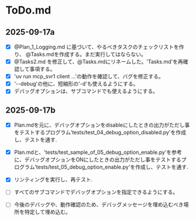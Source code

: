 # ToDo.md

## 2025-09-17a

  - [x] @Plan_1_Logging.md に基づいて、やるべきタスクのチェックリストを作り、 @Tasks.mdを作成する。まだ実行してはならない。
  - [x] @Tasks2.md を修正して、@Tasks.mdにリネームした。'Tasks.md'を再確認して事項する。
  - [x] 'uv run mcp_svr1 client ...'の動作を確認して、バグを修正する。
  - [x] '--debug'の他に、短縮形の'-d'も使えるようにする。
  - [x] デバッグオプションは、サブコマンドでも使えるようにする。

## 2025-09-17b
  - [x] Plan.mdを元に、デバッグオプションをdisableにしたときの出力がただし事をテストするプログラム'tests/test_04_debug_option_disabled.py'を作成し、テストを通す.
  - [x] Plan.mdと、'tests/test_sample_of_05_debug_option_enable.py'を参考に、デバッグオプションをONにしたときの出力がただし事をテストするプログラム'tests/test_05_debug_option_enable.py'を作成し、テストを通す.
  - [x] リンティングを実行し、再テスト.

  - [ ] すべてのサブコマンドでデバッグオプションを指定できるようにする。
  - [ ] 今後のデバッグや、動作確認のため、デバッグメッセージを埋め込むべき場所を特定して埋め込む。




